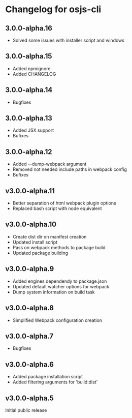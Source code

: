 # Changelog for osjs-cli

## 3.0.0-alpha.16

* Solved some issues with installer script and windows

## 3.0.0-alpha.15

* Added npmignore
* Added CHANGELOG

## 3.0.0-alpha.14

* Bugfixes

## 3.0.0-alpha.13

* Added JSX support
* Bufixes

## 3.0.0-alpha.12

* Added --dump-webpack argument
* Removed not needed include paths in webpack config
* Bufixes

## v3.0.0-alpha.11

* Better separation of html webpack plugin options
* Replaced bash script with node equivalent

## v3.0.0-alpha.10

* Create dist dir on manifest creation
* Updated install script
* Pass on webpack methods to package build
* Updated package building

## v3.0.0-alpha.9

* Added engines dependendy to package.json
* Updated default watcher options for webpack
* Dump system information on build task

## v3.0.0-alpha.8

* Simplified Webpack configuration creation

## v3.0.0-alpha.7

* Bugfixes

## v3.0.0-alpha.6

* Added package installation script
* Added filtering arguments for 'build:dist'

## v3.0.0-alpha.5

Initial public release
